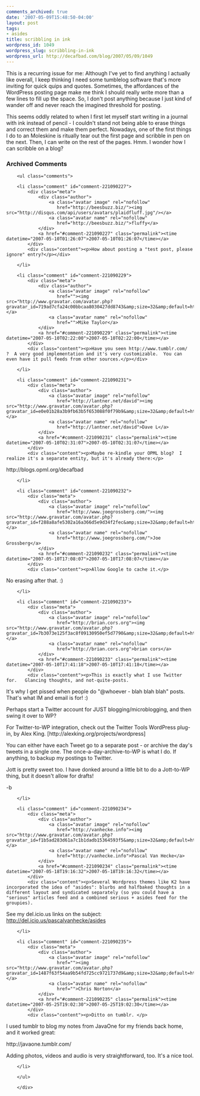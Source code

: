 ```yaml
---
comments_archived: true
date: '2007-05-09T15:48:50-04:00'
layout: post
tags:
- asides
title: scribbling in ink
wordpress_id: 1049
wordpress_slug: scribbling-in-ink
wordpress_url: http://decafbad.com/blog/2007/05/09/1049
---
```

This is a recurring issue for me:  Although I've yet to find anything I actually like overall, I keep thinking I need some tumblelog software that's more inviting for quick quips and quotes.  Sometimes, the affordances of the WordPress posting page make me think I should really write more than a few lines to fill up the space.  So, I don't post anything because I just kind of wander off and never reach the imagined threshold for posting.

This seems oddly related to when I first let myself start writing in a journal with ink instead of pencil - I couldn't stand not being able to erase things and correct them and make them perfect.  Nowadays, one of the first things I do to an Moleskine is ritually tear out the first page and scribble in pen on the next.  Then, I can write on the rest of the pages.  Hmm.  I wonder how I can scribble on a blog?

<div id="comments" class="comments archived-comments">
            <h3>Archived Comments</h3>
            
        <ul class="comments">
            
        <li class="comment" id="comment-221090227">
            <div class="meta">
                <div class="author">
                    <a class="avatar image" rel="nofollow" 
                       href="http://beesbuzz.biz/"><img src="http://disqus.com/api/users/avatars/plaidfluff.jpg"/></a>
                    <a class="avatar name" rel="nofollow" 
                       href="http://beesbuzz.biz/">fluffy</a>
                </div>
                <a href="#comment-221090227" class="permalink"><time datetime="2007-05-10T01:26:07">2007-05-10T01:26:07</time></a>
            </div>
            <div class="content"><p>How about posting a "test post, please ignore" entry?</p></div>
            
        </li>
    
        <li class="comment" id="comment-221090229">
            <div class="meta">
                <div class="author">
                    <a class="avatar image" rel="nofollow" 
                       href=""><img src="http://www.gravatar.com/avatar.php?gravatar_id=719ad7cfa24c00bbcaa8030427dd8743&amp;size=32&amp;default=http://mediacdn.disqus.com/1320279820/images/noavatar32.png"/></a>
                    <a class="avatar name" rel="nofollow" 
                       href="">Mike Taylor</a>
                </div>
                <a href="#comment-221090229" class="permalink"><time datetime="2007-05-10T02:22:00">2007-05-10T02:22:00</time></a>
            </div>
            <div class="content"><p>Have you seen http://www.tumblr.com/  ?  A very good implementation and it's very customizable.  You can even have it pull feeds from other sources.</p></div>
            
        </li>
    
        <li class="comment" id="comment-221090231">
            <div class="meta">
                <div class="author">
                    <a class="avatar image" rel="nofollow" 
                       href="http://lantner.net/david"><img src="http://www.gravatar.com/avatar.php?gravatar_id=e0e01b28a3b9fb63b5f653088f0f79b9&amp;size=32&amp;default=http://mediacdn.disqus.com/1320279820/images/noavatar32.png"/></a>
                    <a class="avatar name" rel="nofollow" 
                       href="http://lantner.net/david">Dave L</a>
                </div>
                <a href="#comment-221090231" class="permalink"><time datetime="2007-05-10T02:31:07">2007-05-10T02:31:07</time></a>
            </div>
            <div class="content"><p>Maybe re-kindle your OPML blog?  I realize it's a separate entity, but it's already there:</p>

<p>http://blogs.opml.org/decafbad</p></div>
            
        </li>
    
        <li class="comment" id="comment-221090232">
            <div class="meta">
                <div class="author">
                    <a class="avatar image" rel="nofollow" 
                       href="http://www.joegrossberg.com/"><img src="http://www.gravatar.com/avatar.php?gravatar_id=f288a8afe5302a16a366d5e9d34f2fec&amp;size=32&amp;default=http://mediacdn.disqus.com/1320279820/images/noavatar32.png"/></a>
                    <a class="avatar name" rel="nofollow" 
                       href="http://www.joegrossberg.com/">Joe Grossberg</a>
                </div>
                <a href="#comment-221090232" class="permalink"><time datetime="2007-05-10T17:08:07">2007-05-10T17:08:07</time></a>
            </div>
            <div class="content"><p>Allow Google to cache it.</p>

<p>No erasing after that. :)</p></div>
            
        </li>
    
        <li class="comment" id="comment-221090233">
            <div class="meta">
                <div class="author">
                    <a class="avatar image" rel="nofollow" 
                       href="http://brian.cors.org"><img src="http://www.gravatar.com/avatar.php?gravatar_id=7b3073e125f3ac8f09130950ef5d7790&amp;size=32&amp;default=http://mediacdn.disqus.com/1320279820/images/noavatar32.png"/></a>
                    <a class="avatar name" rel="nofollow" 
                       href="http://brian.cors.org">brian cors</a>
                </div>
                <a href="#comment-221090233" class="permalink"><time datetime="2007-05-10T17:41:18">2007-05-10T17:41:18</time></a>
            </div>
            <div class="content"><p>This is exactly what I use Twitter for.   Glancing thoughts, and not-quite-posts.
It's why I get pissed when people do "@whoever - blah blah blah" posts.   That's what IM and email is for!  :)</p>

<p>Perhaps start a Twitter account for JUST blogging/microblogging, and then swing it over to WP?</p>

<p>For Twitter-to-WP integration, check out the Twitter Tools WordPress plug-in, by Alex King.
[http://alexking.org/projects/wordpress]  </p>

<p>You can either have each Tweet go to a separate post - or archive the day's tweets in a single one.
The once-a-day-archive-to-WP is what I do.  If anything, to backup my postings to Twitter.</p>

<p>Jott is pretty sweet too.  I have donked around a little bit to do a Jott-to-WP thing, but it doesn't allow for drafts!</p>

<p>-b</p></div>
            
        </li>
    
        <li class="comment" id="comment-221090234">
            <div class="meta">
                <div class="author">
                    <a class="avatar image" rel="nofollow" 
                       href="http://vanhecke.info"><img src="http://www.gravatar.com/avatar.php?gravatar_id=f1b5ad283d61a7c1b1dadb15364593f5&amp;size=32&amp;default=http://mediacdn.disqus.com/1320279820/images/noavatar32.png"/></a>
                    <a class="avatar name" rel="nofollow" 
                       href="http://vanhecke.info">Pascal Van Hecke</a>
                </div>
                <a href="#comment-221090234" class="permalink"><time datetime="2007-05-18T19:16:32">2007-05-18T19:16:32</time></a>
            </div>
            <div class="content"><p>Several Wordpress themes like K2 have incorporated the idea of "asides": blurbs and halfbaked thoughts in a different layout and syndicated separately (so you could have a "serious" articles feed and a combined serious + asides feed for the groupies).
See my del.icio.us links on the subject: http://del.icio.us/pascalvanhecke/asides</p></div>
            
        </li>
    
        <li class="comment" id="comment-221090235">
            <div class="meta">
                <div class="author">
                    <a class="avatar image" rel="nofollow" 
                       href=""><img src="http://www.gravatar.com/avatar.php?gravatar_id=1487f63f54aa9b54fd725cc9721737d9&amp;size=32&amp;default=http://mediacdn.disqus.com/1320279820/images/noavatar32.png"/></a>
                    <a class="avatar name" rel="nofollow" 
                       href="">Chris Norton</a>
                </div>
                <a href="#comment-221090235" class="permalink"><time datetime="2007-05-25T19:02:30">2007-05-25T19:02:30</time></a>
            </div>
            <div class="content"><p>Ditto on tumblr. </p>

<p>I used tumblr to blog my notes from JavaOne for my friends back home, and it worked great:</p>

<p>http://javaone.tumblr.com/</p>

<p>Adding photos, videos and audio is very straightforward, too. It's a nice tool.</p></div>
            
        </li>
    
        </ul>
    
        </div>
    